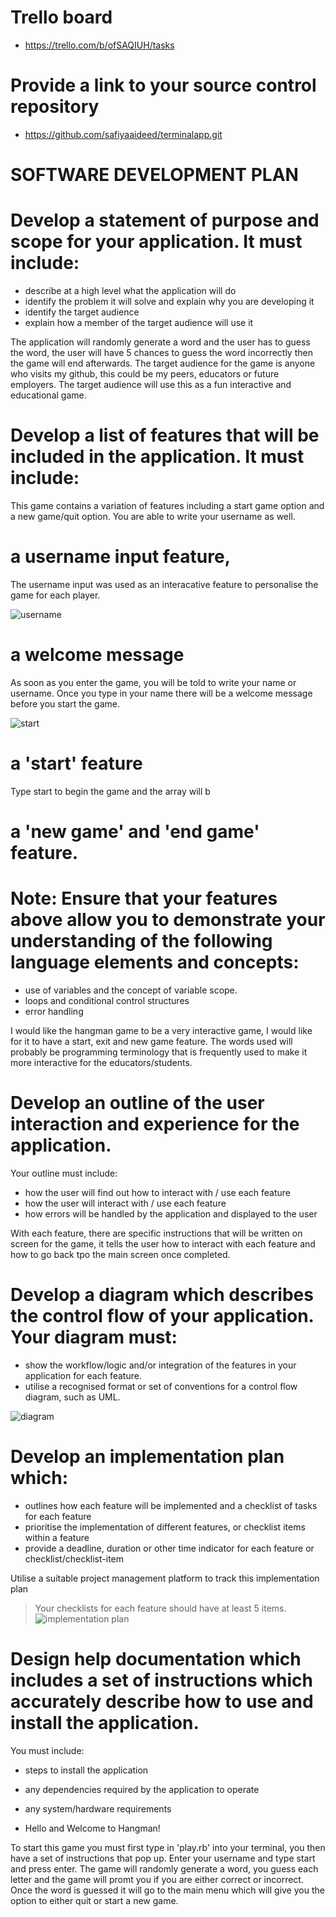 # Trello board 
- https://trello.com/b/ofSAQIUH/tasks

# Provide a link to your source control repository	
- https://github.com/safiyaaideed/terminalapp.git

                                                                                                                                         

# SOFTWARE DEVELOPMENT PLAN
# Develop a statement of purpose and scope for your application. It must include:
- describe at a high level what the application will do
- identify the problem it will solve and explain why you are developing it
- identify the target audience
- explain how a member of the target audience will use it

The application will randomly generate a word and the user has to guess the word, the user will have 5 chances to guess the word incorrectly then the game will end afterwards. The target audience for the game is anyone who visits my github, this could be my peers, educators or future employers. The target audience will use this as a fun interactive and educational game.


# Develop a list of features that will be included in the application. It must include:

This game contains a variation of features including a start game option and a new game/quit option. You are able to write your username as well.

# a username input feature, 

The username input was used as an interacative feature to personalise the game for each player.

![username](usernamepng)

# a welcome message 
As soon as you enter the game, you will be told to write your name or username. Once you type in your name there will be a welcome message before you start the game.

![start](start.png)

# a 'start' feature 

Type start to begin the game and the array will b

# a 'new game' and 'end game' feature.




# Note: Ensure that your features above allow you to demonstrate your understanding of the following language elements and concepts:
- use of variables and the concept of variable scope.
- loops and conditional control structures
- error handling


I would like the hangman game to be a very interactive game, I would like for it to have a start, exit and new game feature. The words used will probably be programming terminology that is frequently used to make it more interactive for the educators/students.

# Develop an outline of the user interaction and experience for the application.
Your outline must include:
- how the user will find out how to interact with / use each feature
- how the user will interact with / use each feature
- how errors will be handled by the application and displayed to the user

With each feature, there are specific instructions that will be written on screen for the game, it tells the user how to interact with each feature and how to go back tpo the main screen once completed.


# Develop a diagram which describes the control flow of your application. Your diagram must:
- show the workflow/logic and/or integration of the features in your application for each feature.
- utilise a recognised format or set of conventions for a control flow diagram, such as UML.

![diagram](diagram.png) 

# Develop an implementation plan which:
- outlines how each feature will be implemented and a checklist of tasks for each feature
- prioritise the implementation of different features, or checklist items within a feature
- provide a deadline, duration or other time indicator for each feature or checklist/checklist-item

Utilise a suitable project management platform to track this implementation plan

> Your checklists for each feature should have at least 5 items.
![implementation plan](plan.png) 

 # Design help documentation which includes a set of instructions which accurately describe how to use and install the application.

You must include:
- steps to install the application
- any dependencies required by the application to operate
- any system/hardware requirements


- Hello and Welcome to Hangman!

To start this game you must first type in 'play.rb' into your terminal, you then have a set of instructions that pop up. Enter your username and type start and press enter. The game will randomly generate a word, you guess each letter and the game will promt you if you are either correct or incorrect. Once the word is guessed it will go to the main menu which will give you the option to either quit or start a new game.